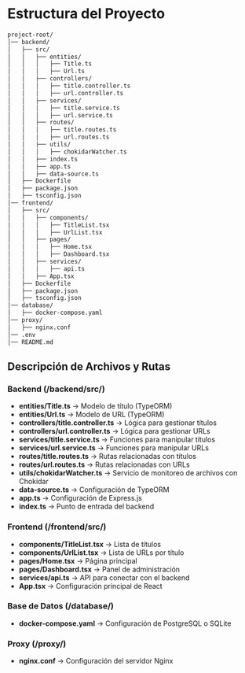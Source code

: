 # Estructura del Proyecto

```bash
project-root/
│── backend/
│   ├── src/
│   │   ├── entities/
│   │   │   ├── Title.ts
│   │   │   ├── Url.ts
│   │   ├── controllers/
│   │   │   ├── title.controller.ts
│   │   │   ├── url.controller.ts
│   │   ├── services/
│   │   │   ├── title.service.ts
│   │   │   ├── url.service.ts
│   │   ├── routes/
│   │   │   ├── title.routes.ts
│   │   │   ├── url.routes.ts
│   │   ├── utils/
│   │   │   ├── chokidarWatcher.ts
│   │   ├── index.ts
│   │   ├── app.ts
│   │   ├── data-source.ts
│   ├── Dockerfile
│   ├── package.json
│   ├── tsconfig.json
│── frontend/
│   ├── src/
│   │   ├── components/
│   │   │   ├── TitleList.tsx
│   │   │   ├── UrlList.tsx
│   │   ├── pages/
│   │   │   ├── Home.tsx
│   │   │   ├── Dashboard.tsx
│   │   ├── services/
│   │   │   ├── api.ts
│   │   ├── App.tsx
│   ├── Dockerfile
│   ├── package.json
│   ├── tsconfig.json
│── database/
│   ├── docker-compose.yaml
│── proxy/
│   ├── nginx.conf
│── .env
│── README.md
```

## Descripción de Archivos y Rutas

### Backend (/backend/src/)
- **entities/Title.ts** → Modelo de título (TypeORM)
- **entities/Url.ts** → Modelo de URL (TypeORM)
- **controllers/title.controller.ts** → Lógica para gestionar títulos
- **controllers/url.controller.ts** → Lógica para gestionar URLs
- **services/title.service.ts** → Funciones para manipular títulos
- **services/url.service.ts** → Funciones para manipular URLs
- **routes/title.routes.ts** → Rutas relacionadas con títulos
- **routes/url.routes.ts** → Rutas relacionadas con URLs
- **utils/chokidarWatcher.ts** → Servicio de monitoreo de archivos con Chokidar
- **data-source.ts** → Configuración de TypeORM
- **app.ts** → Configuración de Express.js
- **index.ts** → Punto de entrada del backend

### Frontend (/frontend/src/)
- **components/TitleList.tsx** → Lista de títulos
- **components/UrlList.tsx** → Lista de URLs por título
- **pages/Home.tsx** → Página principal
- **pages/Dashboard.tsx** → Panel de administración
- **services/api.ts** → API para conectar con el backend
- **App.tsx** → Configuración principal de React

### Base de Datos (/database/)
- **docker-compose.yaml** → Configuración de PostgreSQL o SQLite

### Proxy (/proxy/)
- **nginx.conf** → Configuración del servidor Nginx
